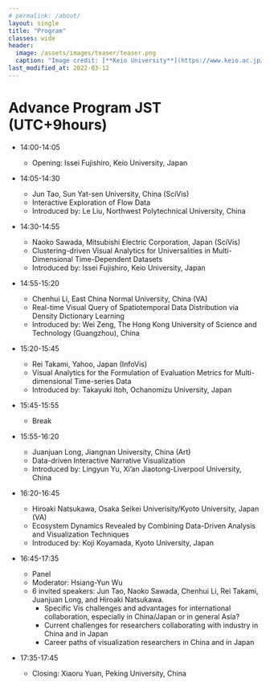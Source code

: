```yaml
---
# permalink: /about/
layout: single
title: "Program"
classes: wide
header:
  image: /assets/images/teaser/teaser.png
  caption: "Image credit: [**Keio University**](https://www.keio.ac.jp/en/)"
last_modified_at: 2022-03-12
---
```


# Advance Program JST (UTC+9hours)

* 14:00-14:05
  * Opening: Issei Fujishiro, Keio University, Japan

* 14:05-14:30
  * Jun Tao, Sun Yat-sen University, China (SciVis)
  * Interactive Exploration of Flow Data
  * Introduced by: Le Liu, Northwest Polytechnical University, China

* 14:30-14:55
  * Naoko Sawada, Mitsubishi Electric Corporation, Japan (SciVis)
  * Clustering-driven Visual Analytics for Universalities in Multi-Dimensional Time-Dependent Datasets
  * Introduced by: Issei Fujishiro, Keio University, Japan

* 14:55-15:20
  * Chenhui Li, East China Normal University, China (VA)
  * Real-time Visual Query of Spatiotemporal Data Distribution via Density Dictionary Learning
  * Introduced by: Wei Zeng, The Hong Kong University of Science and Technology (Guangzhou), China

* 15:20-15:45
  * Rei Takami, Yahoo, Japan (InfoVis)
  * Visual Analytics for the Formulation of Evaluation Metrics for Multi-dimensional Time-series Data
  * Introduced by: Takayuki Itoh, Ochanomizu University, Japan

* 15:45-15:55
  * Break

* 15:55-16:20
  * Juanjuan Long, Jiangnan University, China (Art)
  * Data-driven Interactive Narrative Visualization
  * Introduced by: Lingyun Yu, Xi’an Jiaotong-Liverpool University, China

* 16:20-16:45
  * Hiroaki Natsukawa, Osaka Seikei Univerisity/Kyoto University, Japan (VA)
  * Ecosystem Dynamics Revealed by Combining Data-Driven Analysis and Visualization Techniques
  * Introduced by: Koji Koyamada, Kyoto University, Japan

* 16:45-17:35
  * Panel
  * Moderator: Hsiang-Yun Wu
  * 6 invited speakers: Jun Tao, Naoko Sawada, Chenhui Li, Rei Takami, Juanjuan Long, and Hiroaki Natsukawa.
    * Specific Vis challenges and advantages for international collaboration, especially in China/Japan or in general Asia?
    * Current challenges for researchers collaborating with industry in China and in Japan
    * Career paths of visualization researchers in China and in Japan

* 17:35-17:45
  * Closing: Xiaoru Yuan, Peking University, China
